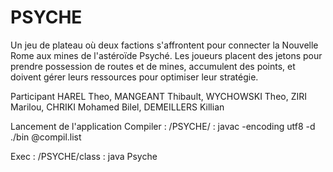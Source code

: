 # PSYCHE
 
Un jeu de plateau où deux factions s'affrontent pour connecter la Nouvelle Rome aux mines de l'astéroïde Psyché. Les joueurs placent des jetons pour prendre possession de routes et de mines, accumulent des points, et doivent gérer leurs ressources pour optimiser leur stratégie.

Participant
HAREL Theo, MANGEANT Thibault, WYCHOWSKI Theo, ZIRI Marilou, CHRIKI Mohamed Bilel, DEMEILLERS  Killian

Lancement de l'application
Compiler : /PSYCHE/ : javac -encoding utf8 -d ./bin @compil.list

Exec : /PSYCHE/class : java Psyche
